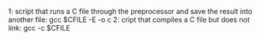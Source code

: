 1: script that runs a C file through the preprocessor and save the result into another file: gcc $CFILE -E -o c
2: cript that compiles a C file but does not link: gcc -c $CFILE
